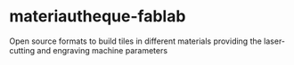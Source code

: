# materiautheque-fablab
Open source formats to build tiles in different materials providing the laser-cutting and engraving machine parameters
